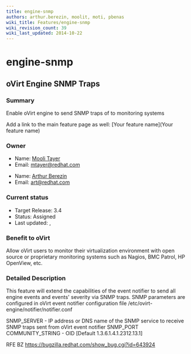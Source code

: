 ```yaml
---
title: engine-snmp
authors: arthur.berezin, moolit, moti, pbenas
wiki_title: Features/engine-snmp
wiki_revision_count: 39
wiki_last_updated: 2014-10-22
---
```


# engine-snmp

## oVirt Engine SNMP Traps

### Summary

Enable oVirt engine to send SNMP traps of to monitoring systems

Add a link to the main feature page as well: [Your feature name](Your feature name)

### Owner

*   Name: [Mooli Tayer](User:mtayer)
*   Email: <mtayer@redhat.com>

<!-- -->

*   Name: [Arthur Berezin](User:aberezin)
*   Email: <art@redhat.com>

### Current status

*   Target Release: 3.4
*   Status: Assigned
*   Last updated: ,

### Benefit to oVirt

Allow oVirt users to monitor their virtualization environment with open source or proprietary monitoring systems such as Nagios, BMC Patrol, HP OpenView, etc.

### Detailed Description

This feature will extend the capabilities of the event notifier to send all engine events and events' severity via SNMP traps.
SNMP parameters are configured in oVirt event notifier configuration file /etc/ovirt-engine/notifier/notifier.conf

SNMP_SERVER - IP address or DNS name of the SNMP service to receive SNMP traps sent from oVirt event notifier
SNMP_PORT
COMMUNITY_STRING -
OID [Default 1.3.6.1.4.1.2312.13.1]

RFE BZ <https://bugzilla.redhat.com/show_bug.cgi?id=643924>
